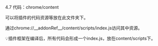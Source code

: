 4.7 代码：chrome/content

可以将插件的代码资源等放在此文件夹下。

通过chrome://\_\_addonRef\_\_/content/scripts/index.js访问其中资源。

💡插件框架在编译后，所有代码会形成一个index.js，放在content/scripts下。